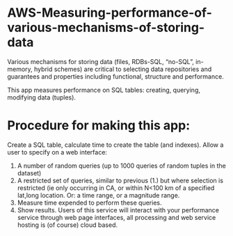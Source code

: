 # AWS-Measuring-performance-of-various-mechanisms-of-storing-data

Various mechanisms for storing data (files, RDBs-SQL, “no-SQL”, in-memory,
hybrid schemes) are critical to selecting data repositories and guarantees and
properties including functional, structure and performance.

This app measures performance on SQL tables: creating, querying, modifying
data (tuples).

# Procedure for making this app: 
Create a SQL table, calculate time to create the table (and indexes).
Allow a user to specify on a web interface:
1. A number of random queries (up to 1000 queries of random tuples in the dataset)
2. A restricted set of queries, similar to previous (1.) but where selection is
restricted (ie only occurring in CA, or within N<100 km of a specified lat,long
location.
Or: a time range, or a magnitude range.
3. Measure time expended to perform these queries.
4. Show results.
Users of this service will interact with your performance service through web page
interfaces, all processing and web service hosting is (of course) cloud based.

